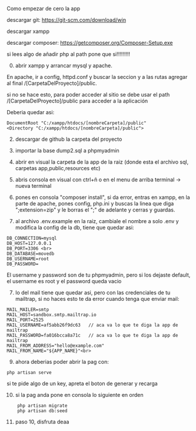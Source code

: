 Como empezar de cero la app

descargar git: https://git-scm.com/download/win

descargar xampp

descargar composer: https://getcomposer.org/Composer-Setup.exe

si lees algo de añadir php al path pone que si!!!!!!!!!

0. abrir xampp y arrancar mysql y apache.

En apache, ir a config, httpd.conf y buscar la seccion <documentRoot> y a las rutas agregar al final /[CarpetaDelProyecto]/public.

si no se hace esto, para poder acceder al sitio se debe usar el path /[CarpetaDelProyecto]/public para acceder a la aplicación

Deberia quedar asi:

```
DocumentRoot "C:/xampp/htdocs/[nombreCarpeta]/public"
<Directory "C:/xampp/htdocs/[nombreCarpeta]/public">
```

2. descargar de github la carpeta del proyecto

3. importar la base dump2.sql a phpmyadmin

4. abrir en visual la carpeta de la app de la raiz (donde esta el archivo sql, carpetas app,public,resources etc)

5. abris consola en visual con ctrl+ñ o en el menu de arriba terminal -> nueva terminal

6. pones en consola "composer install", si da error, entras en xampp, en la parte de apache, pones config, php.ini y buscas la linea que diga ";extension=zip" y le borras el ";" de adelante y cerras y guardas.

7. al archivo .env.example en la raiz, cambiale el nombre a solo .env y modifica la config de la db, tiene que quedar asi:

```
DB_CONNECTION=mysql
DB_HOST=127.0.0.1
DB_PORT=3306 <br>
DB_DATABASE=movedb
DB_USERNAME=root
DB_PASSWORD=    
```

El username y password son de tu phpmyadmin, pero si los dejaste default, el username es root y el password queda vacio 

7. lo del mail tiene que quedar asi, pero con las credenciales de tu mailtrap, si no haces esto te da error cuando
tenga que enviar mail:

 ```
MAIL_MAILER=smtp
MAIL_HOST=sandbox.smtp.mailtrap.io
MAIL_PORT=2525
MAIL_USERNAME=af5abb26f9dc63   // aca va lo que te diga la app de mailtrap
MAIL_PASSWORD=fa016bcca8a71c   // aca va lo que te diga la app de mailtrap
MAIL_FROM_ADDRESS="hello@example.com"
MAIL_FROM_NAME="${APP_NAME}"<br>  
```

9. ahora deberias poder abrir la pag con:
```
php artisan serve
```

si te pide algo de un key, apreta el boton de generar y recarga

10. si la pag anda pone en consola lo siguiente en orden

```
    php artisan migrate
    php artisan db:seed
```

11. paso 10, disfruta deaa
